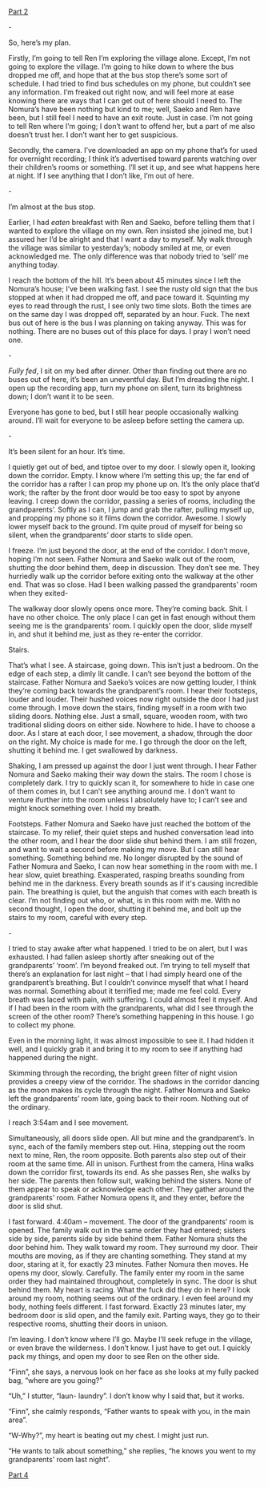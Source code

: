 [Part 2](https://www.reddit.com/r/nosleep/comments/gp7f0i/i_am_staying_with_an_exchange_family_in_japan/)

\-

So, here’s my plan.

Firstly, I’m going to tell Ren I’m exploring the village alone. Except, I’m not going to explore the village. I’m going to hike down to where the bus dropped me off, and hope that at the bus stop there’s some sort of schedule. I had tried to find bus schedules on my phone, but couldn’t see any information. I’m  freaked out right now, and will feel more at ease knowing there are ways that I can get out of here should I need to. The Nomura’s have been nothing but kind to me; well, Saeko and Ren have been, but I still feel I need to have an exit route. Just in case. I’m not going to tell Ren where I’m going; I don’t want to offend her, but a part of me also doesn’t trust her. I don’t want her to get suspicious. 

Secondly, the camera. I’ve downloaded an app on my phone that’s for used for overnight recording; I think it’s advertised toward parents watching over their children’s rooms or something. I’ll set it up, and see what happens here at night. If I see anything that I don’t like, I’m out of here.

\-

I’m almost at the bus stop. 

Earlier, I had *eaten* breakfast with Ren and Saeko, before telling them that I wanted to explore the village on my own. Ren insisted she joined me, but I assured her I’d be alright and that I want a day to myself. My walk through the village was similar to yesterday’s; nobody smiled at me, or even acknowledged me. The only difference was that nobody tried to ‘sell’ me anything today.

I reach the bottom of the hill. It’s been about 45 minutes since I left the Nomura’s house; I’ve been walking fast. I see the rusty old sign that the bus stopped at when it had dropped me off, and pace toward it. Squinting my eyes to read through the rust, I see only two time slots. Both the times are on the same day I was dropped off, separated by an hour. Fuck. The next bus out of here is the bus I was planning on taking anyway. This was for nothing. There are no buses out of this place for days. I pray I won’t need one.

\-

*Fully fed*, I sit on my bed after dinner. Other than finding out there are no buses out of here, it’s been an uneventful day. But I’m dreading the night. I open up the recording app, turn my phone on silent, turn its brightness down; I don’t want it to be seen. 

Everyone has gone to bed, but I still hear people occasionally walking around. I’ll wait for everyone to be asleep before setting the camera up.

\-

It’s been silent for an hour. It’s time. 

I quietly get out of bed, and tiptoe over to my door. I slowly open it, looking down the corridor. Empty. I know where I’m setting this up; the far end of the corridor has a rafter I can prop my phone up on. It’s the only place that’d work; the rafter by the front door would be too easy to spot by anyone leaving. I creep down the corridor, passing a series of rooms, including the grandparents’. Softly as I can, I jump and grab the rafter, pulling myself up, and propping my phone so it films down the corridor. Awesome. I slowly lower myself back to the ground. I’m quite proud of myself for being so silent, when the grandparents’ door starts to slide open.

I freeze. I’m just beyond the door, at the end of the corridor. I don’t move, hoping I’m not seen. Father Nomura and Saeko walk out of the room, shutting the door behind them, deep in discussion. They don’t see me. They hurriedly walk up the corridor before exiting onto the walkway at the other end. That was so close. Had I been walking passed the grandparents’ room when they exited-

The walkway door slowly opens once more. They’re coming back. Shit. I have no other choice. The only place I can get in fast enough without them seeing me is the grandparents’ room. I quickly open the door, slide myself in, and shut it behind me, just as they re-enter the corridor.

Stairs.

That’s what I see. A staircase, going down. This isn’t just a bedroom. On the edge of each step, a dimly lit candle. I can’t see beyond the bottom of the staircase. Father Nomura and Saeko’s voices are now getting louder, I think they’re coming back towards the grandparent’s room. I hear their footsteps, louder and louder. Their hushed voices now right outside the door I had just come through. I move down the stairs, finding myself in a room with two sliding doors. Nothing else. Just a small, square, wooden room, with two traditional sliding doors on either side. Nowhere to hide. I have to choose a door. As I stare at each door, I see movement, a shadow, through the door on the right. My choice is made for me. I go through the door on the left, shutting it behind me. I get swallowed by darkness.

Shaking, I am pressed up against the door I just went through. I hear Father Nomura and Saeko making their way down the stairs. The room I chose is completely dark. I try to quickly scan it, for somewhere to hide in case one of them comes in, but I can’t see anything around me. I don’t want to venture ifurther into the room unless I absolutely have to; I can’t see and might knock something over. I hold my breath.

Footsteps. Father Nomura and Saeko have just reached the bottom of the staircase. To my relief, their quiet steps and hushed conversation lead into the other room, and I hear the door slide shut behind them. I am still frozen, and want to wait a second before making my move. But I can still hear something. Something behind me. No longer disrupted by the sound of Father Nomura and Saeko, I can now hear something in the room with me. I hear slow, quiet breathing. Exasperated, rasping breaths sounding from behind me in the darkness. Every breath sounds as if it's causing incredible pain. The breathing is quiet, but the anguish that comes with each breath is clear. I’m not finding out who, or what, is in this room with me. With no second thought, I open the door, shutting it behind me, and bolt up the stairs to my room, careful with every step.

\-

I tried to stay awake after what happened. I tried to be on alert, but I was exhausted. I had fallen asleep shortly after sneaking out of the grandparents’ ‘room’. I’m beyond freaked out. I’m trying to tell myself that there’s an explanation for last night – that I had simply heard one of the grandparent’s breathing. But I couldn’t convince myself that what I heard was normal. Something about it terrified me; made me feel cold. Every breath was laced with pain, with suffering. I could almost feel it myself. And if I had been in the room with the grandparents, what did I see through the screen of the other room? There’s something happening in this house. I go to collect my phone. 

Even in the morning light, it was almost impossible to see it. I had hidden it well, and I quickly grab it and bring it to my room to see if anything had happened during the night.

Skimming through the recording, the bright green filter of night vision provides a creepy view of the corridor. The shadows in the corridor dancing as the moon makes its cycle through the night. Father Nomura and Saeko left the grandparents’ room late, going back to their room. Nothing out of the ordinary.

I reach 3:54am and I see movement.

Simultaneously, all doors slide open. All but mine and the grandparent’s. In sync, each of the family members step out. Hina, stepping out the room next to mine, Ren, the room opposite. Both parents also step out of their room at the same time. All in unison. Furthest from the camera, Hina walks down the corridor first, towards its end. As she passes Ren, she walks by her side. The parents then follow suit, walking behind the sisters. None of them appear to speak or acknowledge each other. They gather around the grandparents’ room. Father Nomura opens it, and they enter, before the door is slid shut.

I fast forward. 4:40am – movement. The door of the grandparents’ room is opened. The family walk out in the same order they had entered; sisters side by side, parents side by side behind them. Father Nomura shuts the door behind him. They walk toward my room. They surround my door. Their mouths are moving, as if they are chanting something. They stand at my door, staring at it, for exactly 23 minutes. Father Nomura then moves. He opens my door, slowly. Carefully. The family enter my room in the same order they had maintained throughout, completely in sync. The door is shut behind them. My heart is racing. What the fuck did they do in here? I look around my room, nothing seems out of the ordinary. I even feel around my body, nothing feels different. I fast forward. Exactly 23 minutes later, my bedroom door is slid open, and the family exit. Parting ways, they go to their respective rooms, shutting their doors in unison.

I’m leaving. I don’t know where I’ll go. Maybe I’ll seek refuge in the village, or even brave the wilderness. I don’t know. I just have to get out. I quickly pack my things, and open my door to see Ren on the other side.

“Finn”, she says, a nervous look on her face as she looks at my fully packed bag, “where are you going?”

“Uh,” I stutter, “laun- laundry”. I don’t know why I said that, but it works.

“Finn”, she calmly responds, “Father wants to speak with you, in the main area”.

“W-Why?”, my heart is beating out my chest. I might just run.

“He wants to talk about something,” she replies, “he knows you went to my grandparents’ room last night”.

[Part 4](https://www.reddit.com/r/nosleep/comments/gqn6m0/i_am_staying_with_an_exchange_family_in_japan/)